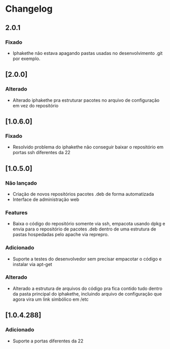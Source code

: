 # Changelog

## 2.0.1
### Fixado
  - Iphakethe não estava apagando pastas usadas no desenvolvimento .git por
  exemplo.

## [2.0.0]
### Alterado
  - Alterado iphakethe pra estruturar pacotes no arquivo de configuração em vez
  do repositório

## [1.0.6.0]
### Fixado
  - Resolvido problema do iphakethe não conseguir baixar o repositório em portas
  ssh diferentes da 22

## [1.0.5.0]
### Não lançado
  - Criação de novos repositórios pacotes .deb de forma automatizada
  - Interface de administração web

### Features
  - Baixa o código do repositório somente via ssh, empacota usando dpkg e
  envia para o repositório de pacotes .deb dentro de uma estrutura de pastas
  hospedadas pelo apache via reprepro.

### Adicionado
  - Suporte a testes do desenvolvedor sem precisar empacotar o código e
  instalar via apt-get

### Alterado
  - Alterado a estrutura de arquivos do código pra fica contido tudo dentro da
  pasta principal do iphakethe, incluindo arquivo de configuração que agora
  vira um link simbólico em /etc

## [1.0.4.288]
### Adicionado
  - Suporte a portas diferentes da 22

